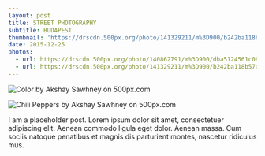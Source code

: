 ```yaml
---
layout: post
title: STREET PHOTOGRAPHY
subtitle: BUDAPEST
thumbnail: 'https://drscdn.500px.org/photo/141329211/m%3D900/b242ba118b57a0c996306192962387e0'
date: 2015-12-25
photos:
  - url: https://drscdn.500px.org/photo/140862791/m%3D900/dba5124561c08b4fa03c06e730d1543c
  - url: https://drscdn.500px.org/photo/141329211/m%3D900/b242ba118b57a0c996306192962387e0
---
```


<div class='pixels-photo'>
  <p>
    <img src='https://drscdn.500px.org/photo/141329211/m%3D900/b242ba118b57a0c996306192962387e0' alt='Color by Akshay Sawhney on 500px.com'>
  </p>
  <a href='https://500px.com/photo/141329211/color-by-akshay-sawhney' alt='Color by Akshay Sawhney on 500px.com'></a>
</div>
<script type='text/javascript' src='https://500px.com/embed.js'></script>

<div class='pixels-photo'>
  <p>
    <img src='https://drscdn.500px.org/photo/140862791/m%3D900/dba5124561c08b4fa03c06e730d1543c' alt='Chili Peppers by Akshay Sawhney on 500px.com'>
  </p>
  <a href='https://500px.com/photo/140862791/chili-peppers-by-akshay-sawhney' alt='Chili Peppers by Akshay Sawhney on 500px.com'></a>
</div>
<script type='text/javascript' src='https://500px.com/embed.js'></script>

I am a placeholder post. Lorem ipsum dolor sit amet, consectetuer adipiscing elit. Aenean commodo ligula eget dolor. Aenean massa. Cum sociis natoque penatibus et magnis dis parturient montes, nascetur ridiculus mus.
